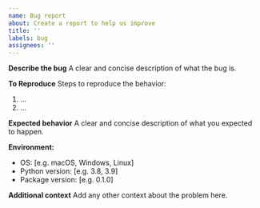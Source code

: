```yaml
---
name: Bug report
about: Create a report to help us improve
title: ''
labels: bug
assignees: ''
---
```


**Describe the bug**
A clear and concise description of what the bug is.

**To Reproduce**
Steps to reproduce the behavior:
1. ...
2. ...

**Expected behavior**
A clear and concise description of what you expected to happen.

**Environment:**
 - OS: [e.g. macOS, Windows, Linux]
 - Python version: [e.g. 3.8, 3.9]
 - Package version: [e.g. 0.1.0]

**Additional context**
Add any other context about the problem here.
